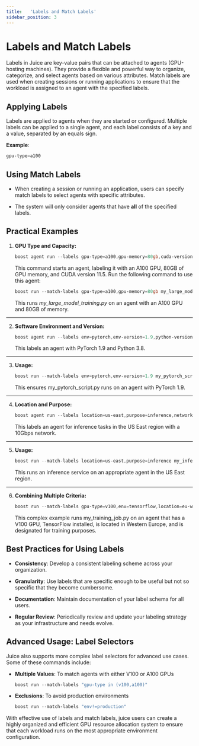 ```yaml
---
title:   'Labels and Match Labels'
sidebar_position: 3
---
```

# Labels and Match Labels

Labels in Juice are key-value pairs that can be attached to agents (GPU-hosting machines). They provide a flexible and powerful way to organize, categorize, and select agents based on various attributes. Match labels are used when creating sessions or running applications to ensure that the workload is assigned to an agent with the specified labels. 

 

## Applying Labels 

Labels are applied to agents when they are started or configured. Multiple labels can be applied to a single agent, and each label consists of a key and a value, separated by an equals sign. 

**Example**:

```powershell
gpu-type=a100 
```
 

## Using Match Labels 

- When creating a session or running an application, users can specify match labels to select agents with specific attributes. 

- The system will only consider agents that have **all** of the specified labels. 

 

## Practical Examples 

1. **GPU Type and Capacity:** 

    ```powershell
    boost agent run --labels gpu-type=a100,gpu-memory=80gb,cuda-version=11.5
    ```

    This command starts an agent, labeling it with an A100 GPU, 80GB of GPU memory, and CUDA version 11.5. Run the following command to use this agent:
    
    ```powershell
    boost run --match-labels gpu-type=a100,gpu-memory=80gb my_large_model_training.py
    ```
    This runs *my_large_model_training.py* on an agent with an A100 GPU and 80GB of memory.

---

2. **Software Environment and Version:**

    ```powershell
    boost agent run --labels env=pytorch,env-version=1.9,python-version=3.8
    ```
    
    This labels an agent with PyTorch 1.9 and Python 3.8. 

---

3. **Usage:**

    ```powershell
    boost run --match-labels env=pytorch,env-version=1.9 my_pytorch_script.py
    ```
    
    This ensures my_pytorch_script.py runs on an agent with PyTorch 1.9. 

---

4. **Location and Purpose:**
    
    ```powershell
    boost agent run --labels location=us-east,purpose=inference,network-speed=10gbps
    ```
    
    This labels an agent for inference tasks in the US East region with a 10Gbps network. 

---

5. **Usage:**

    ```powershell
    boost run --match-labels location=us-east,purpose=inference my_inference_service.py 
    ```

    This runs an inference service on an appropriate agent in the US East region. 

---

6. **Combining Multiple Criteria:**

    ```powershell
    boost run --match-labels gpu-type=v100,env=tensorflow,location=eu-west,purpose=training my_training_job.py 
    ```

    This complex example runs my_training_job.py on an agent that has a V100 GPU, TensorFlow installed, is located in Western Europe, and is designated for training purposes. 

 

## Best Practices for Using Labels 

- **Consistency**: Develop a consistent labeling scheme across your organization. 

 

- **Granularity**: Use labels that are specific enough to be useful but not so specific that they become cumbersome. 

 

- **Documentation**: Maintain documentation of your label schema for all users. 

 
- **Regular Review**: Periodically review and update your labeling strategy as your infrastructure and needs evolve. 

 

## Advanced Usage: Label Selectors 

Juice also supports more complex label selectors for advanced use cases. Some of these commands include: 

- **Multiple Values**: To match agents with either V100 or A100 GPUs 

    ```powershell
    boost run --match-labels "gpu-type in (v100,a100)"
    ```

- **Exclusions**: To avoid production environments 

    ```powershell
    boost run --match-labels "env!=production"
    ```
  
With effective use of labels and match labels, juice users can create a highly organized and efficient GPU resource allocation system to ensure that each workload runs on the most appropriate environment configuration. 